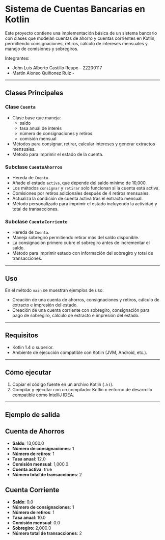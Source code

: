 # Sistema de Cuentas Bancarias en Kotlin

Este proyecto contiene una implementación básica de un sistema bancario con clases que modelan cuentas de ahorro y cuentas corrientes en Kotlin, permitiendo consignaciones, retiros, cálculo de intereses mensuales y manejo de comisiones y sobregiros.

Integrantes:
- John Luis Alberto Castillo Reupo - 22200117
- Martín Alonso Quiñonez Ruiz - 

---

## Clases Principales

### Clase `Cuenta`

- Clase base que maneja:
  - saldo
  - tasa anual de interés
  - número de consignaciones y retiros
  - comisión mensual
- Métodos para consignar, retirar, calcular intereses y generar extractos mensuales.
- Método para imprimir el estado de la cuenta.

### Subclase `CuentaAhorros`

- Hereda de `Cuenta`.
- Añade el estado `activa`, que depende del saldo mínimo de 10,000.
- Los métodos `consignar` y `retirar` solo funcionan si la cuenta está activa.
- Comisiones por retiros adicionales después de 4 retiros mensuales.
- Actualiza la condición de cuenta activa tras el extracto mensual.
- Método personalizado para imprimir el estado incluyendo la actividad y total de transacciones.

### Subclase `CuentaCorriente`

- Hereda de `Cuenta`.
- Maneja sobregiro permitiendo retirar más del saldo disponible.
- La consignación primero cubre el sobregiro antes de incrementar el saldo.
- Método para imprimir estado con información del sobregiro y total de transacciones.

---

## Uso

En el método `main` se muestran ejemplos de uso:

- Creación de una cuenta de ahorros, consignaciones y retiros, cálculo de extracto e impresión del estado.
- Creación de una cuenta corriente con sobregiro, consignación para pago de sobregiro, cálculo de extracto e impresión del estado.

---

## Requisitos

- Kotlin 1.4 o superior.
- Ambiente de ejecución compatible con Kotlin (JVM, Android, etc.).

---

## Cómo ejecutar

1. Copiar el código fuente en un archivo Kotlin (`.kt`).
2. Compilar y ejecutar con un compilador Kotlin o entorno de desarrollo compatible como IntelliJ IDEA.

---

## Ejemplo de salida
## Cuenta de Ahorros

- **Saldo**: 13,000.0
- **Número de consignaciones**: 1
- **Número de retiros**: 1
- **Tasa anual**: 12.0
- **Comisión mensual**: 1,000.0
- **Cuenta activa**: true
- **Número total de transacciones**: 2

## Cuenta Corriente

- **Saldo**: 0.0
- **Número de consignaciones**: 1
- **Número de retiros**: 1
- **Tasa anual**: 10.0
- **Comisión mensual**: 0.0
- **Sobregiro**: 2,000.0
- **Número total de transacciones**: 2
